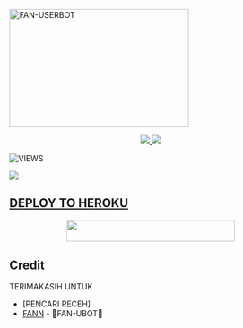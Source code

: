 <a href="https://heroku.com/deploy?template=https://github.com/ifan027/Deploy.git"><img src="https://telegra.ph/file/cabef614010ce7260a76e.mp4" width="320" height="211" alt="  FAN-USERBOT" /></a>

<p align="center">
  <a href="https://github.com/Ifan027/Deploy/fork">
    <img src="https://img.shields.io/github/forks/Ifan027/FAN-UBOT?label=Fork&style=social">
    
  </a>
  <a href="https://github.com/Ifan027/FAN-UBOT">
    <img src="https://img.shields.io/github/stars/ifan027/FAN-UBOT?style=social">
  </a>
</p>  

![VIEWS](https://komarev.com/ghpvc/?username=Jesxzy)

<a href="https://t.me/obrolansuar/"><img src="https://img.shields.io/badge/KODE%20PENILAIAN-A+-blue.svg?style=for-the-badge&logo=Factor.">

## DEPLOY TO HEROKU
<p align="center"><a href="https://telegram.dog/XTZ_HerokuBot?start=SmVza2VyZW4vSlNTLVVCT1QgSlMtVUJPVA"> <img src="https://img.shields.io/badge/Deploy%20To%20Heroku-indigo?style=flat&logo=heroku" width="300" height="38.60" /></a></p>

## Credit
TERIMAKASIH UNTUK

*   [PENCARI RECEH]
*   [FANN](https://t.me/Vaaannnkeren) - 🍃FAN-UBOT🍃
